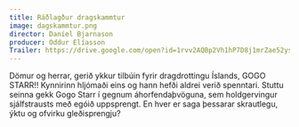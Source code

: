 ```yaml
---
title: Ráðlagður dragskammtur
image: dagskammtur.png
director: Daníel Bjarnason
producer: Oddur Elíasson
Trailer: https://drive.google.com/open?id=1rvv2AQBp2Vh1hP7D8j1mrZae52ys3PZt
---
```

Dömur og herrar, gerið ykkur tilbúin fyrir dragdrottingu Íslands, GOGO STARR!! Kynnirinn hljómaði eins og hann hefði aldrei verið spenntari. Stuttu seinna gekk Gogo Starr í gegnum áhorfendaþvöguna, sem holdgervingur sjálfstrausts með egóið uppsprengt. En hver er saga þessarar skrautlegu, ýktu og ofvirku gleðisprengju?
